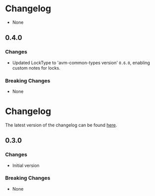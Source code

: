 # Changelog
- None
## 0.4.0

### Changes

- Updated LockType to 'avm-common-types version' `0.6.0`, enabling custom notes for locks.

### Breaking Changes

- None

# Changelog

The latest version of the changelog can be found [here](https://github.com/Azure/bicep-registry-modules/blob/main/avm/res/network/local-network-gateway/CHANGELOG.md).

## 0.3.0

### Changes

- Initial version

### Breaking Changes

- None
